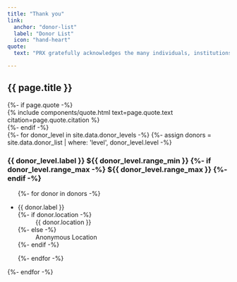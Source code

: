 ```yaml
---
title: "Thank you"
link:
  anchor: "donor-list"
  label: "Donor List"
  icon: "hand-heart"
quote:
  text: "PRX gratefully acknowledges the many individuals, institutions, and foundations that have generously supported our programs and initiatives over the past year."

---
```


<div class="donor-list--header" aria-hidden="true">
  <h2 class="donor-list--title">{{ page.title }}</h2>
  {%- if page.quote -%}
  <div class="donor-list--quote">
    {% include components/quote.html
      text=page.quote.text
      citation=page.quote.citation
    %}
  </div>
  {%- endif -%}
</div>
{%- for donor_level in site.data.donor_levels -%}
{%- assign donors = site.data.donor_list | where: 'level', donor_level.level -%}
<section class="donor-list--level">
  <h3 class="donor-list--level-label">
    {{ donor_level.label }}
    <span class="donor-list--level-range">
      <span class="min">${{ donor_level.range_min }}</span>
      {%- if donor_level.range_max -%}
        <span class="max">${{ donor_level.range_max }}</span>
      {%- endif -%}
    </span>
  </h3>
  <ul>
    {%- for donor in donors -%}
    <li class="donor">
      <dl>
        <dt class="donor--name">{{ donor.label }}</dt>
        {%- if donor.location -%}
        <dd class="donor--location">{{ donor.location }}</dd>
        {%- else -%}
        <dd class="donor--none">Anonymous Location</dd>
        {%- endif -%}
      </dl>
    </li>
    {%- endfor -%}
  </ul>
</section>
{%- endfor -%}

